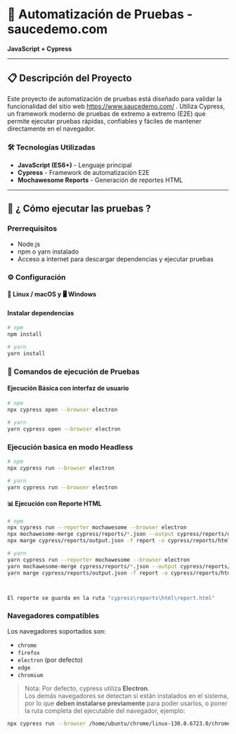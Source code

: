 # 🌿 Automatización de Pruebas - saucedemo.com
**JavaScript + Cypress**

---

## 📋 Descripción del Proyecto
Este proyecto de automatización de pruebas está diseñado para validar la funcionalidad del sitio web https://www.saucedemo.com/ .
Utiliza Cypress, un framework moderno de pruebas de extremo a extremo (E2E) que permite ejecutar pruebas rápidas, confiables y fáciles de mantener directamente en el navegador.

### 🛠 Tecnologías Utilizadas
- **JavaScript (ES6+)** - Lenguaje principal
- **Cypress** - Framework de automatización E2E
- **Mochawesome Reports** - Generación de reportes HTML

---

## 🚀 ¿ Cómo ejecutar las pruebas ?


### Prerrequisitos
- Node.js
- npm o yarn instalado
- Acceso a internet para descargar dependencias y ejecutar pruebas

### ⚙️ Configuración

#### 🐧 Linux / macOS y 🖥️ Windows

#### Instalar dependencias 
```bash
# npm
npm install

# yarn
yarn install
```


### 🧪 Comandos de ejecución de Pruebas

#### Ejecución Básica con interfaz de usuario
```bash
# npm
npx cypress open --browser electron

# yarn
yarn cypress open --browser electron
```
### Ejecución basica en modo Headless
```bash
# npm
npx cypress run --browser electron

# yarn
yarn cypress run --browser electron
```

#### 📊 Ejecución con Reporte HTML
```bash
# npm
npx cypress run --reporter mochawesome --browser electron
npx mochawesome-merge cypress/reports/*.json --output cypress/reports/output.json
npx marge cypress/reports/output.json -f report -o cypress/reports/html --inline

# yarn
yarn cypress run --reporter mochawesome --browser electron
yarn mochawesome-merge cypress/reports/*.json --output cypress/reports/output.json
yarn marge cypress/reports/output.json -f report -o cypress/reports/html --inline



El reporte se guarda en la ruta "cypress\reports\html\report.html"
```

### Navegadores compatibles

Los navegadores soportados son:

- `chrome`
- `firefox`
- `electron` (por defecto)
- `edge`
- `chromium`

>Nota: Por defecto, cypress utiliza **Electron**.  
>Los demás navegadores se detectan si están instalados en el sistema, por lo que **deben instalarse previamente** para poder usarlos, o poner la ruta completa del ejecutable del navegador, ejemplo:
```bash
npx cypress run --browser /home/ubuntu/chrome/linux-130.0.6723.0/chrome-linux64/chrome
```